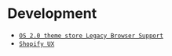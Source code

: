 # Development

* [` OS 2.0 theme store Legacy Browser Support `](https://www.shopify.com/partners/blog/legacy-browser-support?itcat=partner_blog&itterm=shopify_online_store)
* [` Shopify UX `](https://ux.shopify.com/next-generation-theme-design-5aae94f6d44c)
